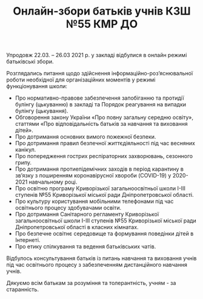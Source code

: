 ﻿---
title: Онлайн-збори батьків учнів КЗШ №55 КМР ДО
---

Упродовж 22.03. – 26.03 2021 р. у закладі відбулися в онлайн режимі батьківські збори.

Розглядались питання щодо здійснення  інформаційно-роз’яснювальної роботи  необхідної для організаційних моментів у режимі функціонування школи: 

- Про нормативно-правове забезпечення запобіганню та протидії булінгу (цькуванню) в закладі та Порядок реагування на випадки булінгу (цькування).
- Обговорення закону України «Про повну загальну середню освіту», статтями «Про відповідальність батьків за навчання та виховання дітей».
- Про дотримання основних вимого пожежної безпеки.
- Про дотримання правил безпечної життєдіяльності під час весняних канікул.
- Про попередження гострих респіраторних захворювань, сезонного грипу.
- Про дотримання протиепідемічних заходів в період карантину в зв’язку з поширенням коронавірусної хвороби (COVID-19)  у 2020-2021 навчальному році. 
- Про освітню програму Криворізької загальноосвітньої школи І-ІІІ ступенів №55 Криворізької міської ради Дніпропетровської області.                                                                                                        
- Про культуру користування мобільними телефонами під час освітнього процесу здобувачами освіти.
- Про дотримання Санітарного регламенту Криворізької загальноосвітньої школи І-ІІІ ступенів №55 Криворізької міської ради Дніпропетровської області в класних кімнатах.
- Про безпечне освітнє середовище та формування поведінки дітей в Інтернеті.
- Про етику спілкування та ведення батьківських чатів.

Відбулось консультування батьків із питань навчання та виховання учнів під  час освітнього процесу з забезпеченням дистанційного навчання учнів.

Дякуємо всім батькам за розуміння та толерантність, учням - за старанність.

<slideshow></slideshow>
